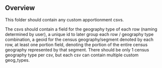 ## Overview
This folder should contain any custom apportionment csvs.

The csvs should contain a field for the geography type of each row (naming determined by user), a unique id to later group each row / geography type combination, a geoid for the census geography/segment denoted by each row, at least one portion field, denoting the portion of the entire census geography represented by that segment. There should be only 1 census geography type per csv, but each csv can contain multiple custom geog_types.